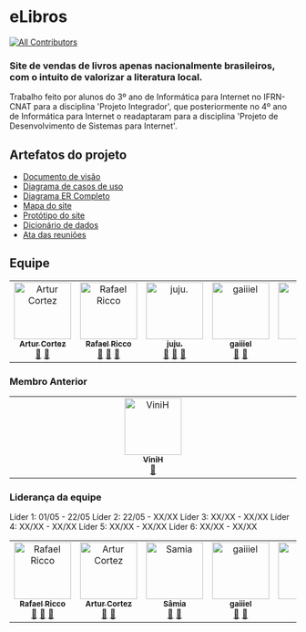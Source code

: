 # eLibros
<!-- ALL-CONTRIBUTORS-BADGE:START - Do not remove or modify this section -->
[![All Contributors](https://img.shields.io/badge/all_contributors-6-orange.svg?style=flat-square)](#contributors-)
<!-- ALL-CONTRIBUTORS-BADGE:END -->

### Site de vendas de livros apenas nacionalmente brasileiros, com o intuito de valorizar a literatura local. <br>
Trabalho feito por alunos do 3º ano de Informática para Internet no IFRN-CNAT para a disciplina 'Projeto Integrador',
que posteriormente no 4º ano de Informática para Internet o readaptaram para a disciplina 'Projeto de Desenvolvimento de Sistemas para Internet'.


## Artefatos do projeto

- [Documento de visão](https://github.com/PI-InfoWeb-CNAT/2024-eLibros/blob/main/docs/doc_de_visao.md)
- [Diagrama de casos de uso](https://github.com/PI-InfoWeb-CNAT/2025-eLibros/blob/main/docs/diagramas/apoo/eLibros%20-%20CDU.drawio.png)
- [Diagrama ER Completo](https://github.com/PI-InfoWeb-CNAT/2024-eLibros/blob/main/docs/diagramas/banco%20de%20dados/Diagram%20ER%20intermedi%C3%A1rio%20eLibros.png)
- [Mapa do site](https://github.com/PI-InfoWeb-CNAT/2024-eLibros/blob/main/docs/mapa%20do%20site.png)
- [Protótipo do site](https://www.figma.com/design/VjkAeOBZT5tL58llSvcPw0/Prot%C3%B3tipo-eLibros?node-id=0-1&t=saPmJma2oz2AsZpg-1)
- [Dicionário de dados](https://docs.google.com/spreadsheets/d/1Sae3GtQEOF6cBtN1DYgQNbfudgTLN_z67z4mB-5L3oM/edit?usp=sharing)
- [Ata das reuniões](https://github.com/PI-InfoWeb-CNAT/2024-eLibros/blob/main/docs/reunioes.md)

## Equipe

<!-- ALL-CONTRIBUTORS-LIST:START - Do not remove or modify this section -->
<!-- prettier-ignore-start -->
<!-- markdownlint-disable -->
<table>
  <tbody>
    <tr>
      <td align="center" valign="top" width="14.28%"><a href="https://github.com/Artur-Cortez"><img src="https://avatars.githubusercontent.com/u/114093584?v=4?s=100" width="100px;" alt="Artur Cortez"/><br /><sub><b>Artur Cortez</b></sub></a><br /><a href="https://github.com/PI-InfoWeb-CNAT/2024-eLibros/commits?author=Artur-Cortez" title="Documentation">📖</a> <a href="#ideas-Artur-Cortez" title="Ideas, Planning, & Feedback">🤔</a></td>
      <td align="center" valign="top" width="14.28%"><a href="https://github.com/rafaeltod"><img src="https://avatars.githubusercontent.com/u/124226801?v=4?s=100" width="100px;" alt="Rafael Ricco"/><br /><sub><b>Rafael Ricco</b></sub></a><br /><a href="https://github.com/PI-InfoWeb-CNAT/2024-eLibros/commits?author=rafaeltod" title="Documentation">📖</a> <a href="#design-ViniluR" title="Design">🎨</a> <a href="#ideas-rafaeltod" title="Ideas, Planning, & Feedback">🤔</a></td>
      <td align="center" valign="top" width="14.28%"><a href="https://github.com/Ana-Julia-06"><img src="https://avatars.githubusercontent.com/u/93939810?v=4?s=100" width="100px;" alt="juju."/><br /><sub><b>juju.</b></sub></a><br /><a href="#design-Ana-Julia-06" title="Design">🎨</a> <a href="#ideas-Ana-Julia-06" title="Ideas, Planning, & Feedback">🤔</a> <a href="https://github.com/PI-InfoWeb-CNAT/2024-eLibros/commits?author=Ana-Julia-06" title="Documentation">📖</a></td>
      <td align="center" valign="top" width="14.28%"><a href="https://github.com/gaiiiel"><img src="https://avatars.githubusercontent.com/u/124104528?v=4?s=100" width="100px;" alt="gaiiiel"/><br /><sub><b>gaiiiel</b></sub></a><br /><a href="https://github.com/PI-InfoWeb-CNAT/2024-eLibros/commits?author=gaiiiel" title="Documentation">📖</a> <a href="#ideas-gaiiiel" title="Ideas, Planning, & Feedback">🤔</a></td>
      <td align="center" valign="top" width="14.28%"><a href="https://github.com/caua2512"><img src="https://avatars.githubusercontent.com/u/130388387?v=4" width="100px;" alt="Caua"/><br /><sub><b>Cauã</b></sub></a><br /><a href="https://github.com/PI-InfoWeb-CNAT/2024-eLibros/commits?author=Caua" title="Documentation">📖</a> <a href="#ideas-Caua" title="Ideas, Planning, & Feedback">🤔</a></td>
      <td align="center" valign="top" width="14.28%"><a href="https://github.com/sakilfe"><img src="https://avatars.githubusercontent.com/u/123976455?v=4?s=100" width="100px;" alt="Samia"/><br /><sub><b>Sâmia</b></sub></a><br /><a href="https://github.com/PI-InfoWeb-CNAT/2024-eLibros/commits?author=Samia" title="Documentation">📖</a> <a href="#ideas-Samia" title="Ideas, Planning, & Feedback">🤔</a></td>
    </tr>
  </tbody>
</table>

### Membro Anterior
<table>
  <tbody>
    <tr>
      <td align="center" valign="top" width="14.28%"><a href="https://github.com/ViniluR"><img src="https://avatars.githubusercontent.com/u/124372681?v=4?s=100" width="100px;" alt="ViniH"/><br /><sub><b>ViniH</b></sub></a><br /><a href="#design-ViniluR" title="Design"> 
      </a> <a href="#ideas-ViniluR" title="Ideas, Planning, & Feedback">🤔</a></td>
      </tr>
  </tbody>
</table>

### Liderança da equipe

<table>
  <tbody>
    <tr>
      Líder 1: 01/05 - 22/05
      <td align="center" valign="top" width="14.28%"><a href="https://github.com/rafaeltod"><img src="https://avatars.githubusercontent.com/u/124226801?v=4?s=100" width="100px;" alt="Rafael Ricco"/><br /><sub><b>Rafael Ricco</b></sub></a><br /><a href="https://github.com/PI-InfoWeb-CNAT/2024-eLibros/commits?author=rafaeltod" title="Documentation">📖</a> <a href="#design-ViniluR" title="Design">🎨</a> <a href="#ideas-rafaeltod" title="Ideas, Planning, & Feedback">🤔</a></td>
      Líder 2: 22/05 - XX/XX
      <td align="center" valign="top" width="14.28%"><a href="https://github.com/Artur-Cortez"><img src="https://avatars.githubusercontent.com/u/114093584?v=4?s=100" width="100px;" alt="Artur Cortez"/><br /><sub><b>Artur Cortez</b></sub></a><br /><a href="https://github.com/PI-InfoWeb-CNAT/2024-eLibros/commits?author=Artur-Cortez" title="Documentation">📖</a> <a href="#ideas-Artur-Cortez" title="Ideas, Planning, & Feedback">🤔</a></td>
      Líder 3: XX/XX - XX/XX
      <td align="center" valign="top" width="14.28%"><a href="https://github.com/sakilfe"><img src="https://avatars.githubusercontent.com/u/123976455?v=4?s=100" width="100px;" alt="Samia"/><br /><sub><b>Sâmia</b></sub></a><br /><a href="https://github.com/PI-InfoWeb-CNAT/2024-eLibros/commits?author=Samia" title="Documentation">📖</a> <a href="#ideas-Samia" title="Ideas, Planning, & Feedback">🤔</a></td>
      Líder 4: XX/XX - XX/XX
      <td align="center" valign="top" width="14.28%"><a href="https://github.com/gaiiiel"><img src="https://avatars.githubusercontent.com/u/124104528?v=4?s=100" width="100px;" alt="gaiiiel"/><br /><sub><b>gaiiiel</b></sub></a><br /><a href="https://github.com/PI-InfoWeb-CNAT/2024-eLibros/commits?author=gaiiiel" title="Documentation">📖</a> <a href="#ideas-gaiiiel" title="Ideas, Planning, & Feedback">🤔</a></td>
      Líder 5: XX/XX - XX/XX
      <td align="center" valign="top" width="14.28%"><a href="https://github.com/caua2512"><img src="https://avatars.githubusercontent.com/u/130388387?v=4" width="100px;" alt="Caua"/><br /><sub><b>Cauã</b></sub></a><br /><a href="https://github.com/PI-InfoWeb-CNAT/2024-eLibros/commits?author=Caua" title="Documentation">📖</a> <a href="#ideas-Caua" title="Ideas, Planning, & Feedback">🤔</a></td>
      Líder 6: XX/XX - XX/XX
      <td align="center" valign="top" width="14.28%"><a href="https://github.com/Ana-Julia-06"><img src="https://avatars.githubusercontent.com/u/93939810?v=4?s=100" width="100px;" alt="juju."/><br /><sub><b>juju.</b></sub></a><br /><a href="#design-Ana-Julia-06" title="Design">🎨</a> <a href="#ideas-Ana-Julia-06" title="Ideas, Planning, & Feedback">🤔</a> <a href="https://github.com/PI-InfoWeb-CNAT/2024-eLibros/commits?author=Ana-Julia-06" title="Documentation">📖</a></td>
    </tr>
  </tbody>
</table>

<!-- markdownlint-restore -->
<!-- prettier-ignore-end -->

<!-- ALL-CONTRIBUTORS-LIST:END -->

